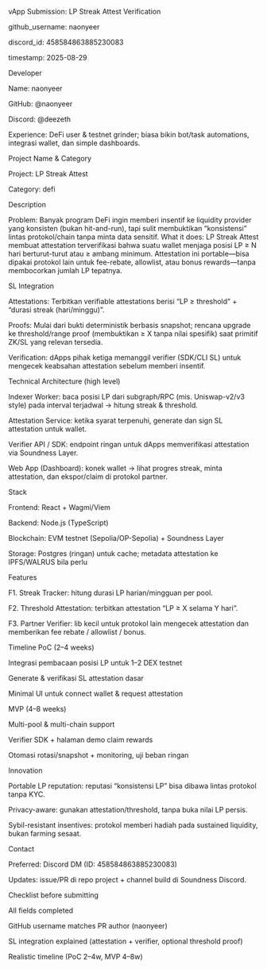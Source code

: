 vApp Submission: LP Streak Attest
Verification

github_username: naonyeer

discord_id: 458584863885230083

timestamp: 2025-08-29

Developer

Name: naonyeer

GitHub: @naonyeer

Discord: @deezeth

Experience: DeFi user & testnet grinder; biasa bikin bot/task automations, integrasi wallet, dan simple dashboards.

Project
Name & Category

Project: LP Streak Attest

Category: defi

Description

Problem: Banyak program DeFi ingin memberi insentif ke liquidity provider yang konsisten (bukan hit-and-run), tapi sulit membuktikan “konsistensi” lintas protokol/chain tanpa minta data sensitif.
What it does: LP Streak Attest membuat attestation terverifikasi bahwa suatu wallet menjaga posisi LP ≥ N hari berturut-turut atau ≥ ambang minimum. Attestation ini portable—bisa dipakai protokol lain untuk fee-rebate, allowlist, atau bonus rewards—tanpa membocorkan jumlah LP tepatnya.

SL Integration

Attestations: Terbitkan verifiable attestations berisi “LP ≥ threshold” + “durasi streak (hari/minggu)”.

Proofs: Mulai dari bukti deterministik berbasis snapshot; rencana upgrade ke threshold/range proof (membuktikan ≥ X tanpa nilai spesifik) saat primitif ZK/SL yang relevan tersedia.

Verification: dApps pihak ketiga memanggil verifier (SDK/CLI SL) untuk mengecek keabsahan attestation sebelum memberi insentif.

Technical
Architecture (high level)

Indexer Worker: baca posisi LP dari subgraph/RPC (mis. Uniswap-v2/v3 style) pada interval terjadwal → hitung streak & threshold.

Attestation Service: ketika syarat terpenuhi, generate dan sign SL attestation untuk wallet.

Verifier API / SDK: endpoint ringan untuk dApps memverifikasi attestation via Soundness Layer.

Web App (Dashboard): konek wallet → lihat progres streak, minta attestation, dan ekspor/claim di protokol partner.

Stack

Frontend: React + Wagmi/Viem

Backend: Node.js (TypeScript)

Blockchain: EVM testnet (Sepolia/OP-Sepolia) + Soundness Layer

Storage: Postgres (ringan) untuk cache; metadata attestation ke IPFS/WALRUS bila perlu

Features

F1. Streak Tracker: hitung durasi LP harian/mingguan per pool.

F2. Threshold Attestation: terbitkan attestation “LP ≥ X selama Y hari”.

F3. Partner Verifier: lib kecil untuk protokol lain mengecek attestation dan memberikan fee rebate / allowlist / bonus.

Timeline
PoC (2–4 weeks)

Integrasi pembacaan posisi LP untuk 1–2 DEX testnet

Generate & verifikasi SL attestation dasar

Minimal UI untuk connect wallet & request attestation

MVP (4–8 weeks)

Multi-pool & multi-chain support

Verifier SDK + halaman demo claim rewards

Otomasi rotasi/snapshot + monitoring, uji beban ringan

Innovation

Portable LP reputation: reputasi “konsistensi LP” bisa dibawa lintas protokol tanpa KYC.

Privacy-aware: gunakan attestation/threshold, tanpa buka nilai LP persis.

Sybil-resistant insentives: protokol memberi hadiah pada sustained liquidity, bukan farming sesaat.

Contact

Preferred: Discord DM (ID: 458584863885230083)

Updates: issue/PR di repo project + channel build di Soundness Discord.

Checklist before submitting

 All fields completed

 GitHub username matches PR author (naonyeer)

 SL integration explained (attestation + verifier, optional threshold proof)

 Realistic timeline (PoC 2–4w, MVP 4–8w)
